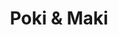 ---
layout: place
title: Poki & Maki
permalink: /california/upland/poki-maki.html
stateAbbr: CA
stateName: California
cityName: Upland
seo:
  type: restaurant
  links: null
place_id: ChIJr2k3Lu0xw4ARBn2cpKQbUgY
photos:
  - name: >-
      places/ChIJr2k3Lu0xw4ARBn2cpKQbUgY/photos/AeeoHcKDHHfEPu1BLOeSbG4b6MXtjedM2gE2sn0gx6hi9T2PxITElVr56cAU3lZC4EHN2ySoMtOHQ-KehQp1o4Kt42Buwu3g-SZOA1CBL-kogDgMbpAvR-sQVYDmOCNYS4CZE2okRvyKpfa2lYNrSXnwJ9T7ZwZX26IcuVmE_1jbcKjizqgKISs4NkIBdq--KbTORw4rav-K8wsNToFS9lksxIz-Vdqzyj4Q42SIqS_yaMCFYg5BAgsLTfP5eDc3HK41Jm7poK5aKO5Bs3HpTRdt8tjWrTYbS47eHthn8lKefZbEgw
    widthPx: 3024
    heightPx: 4032
    authorAttributions:
      - displayName: Poki & Maki
        uri: https://maps.google.com/maps/contrib/112193713666091222943
        photoUri: >-
          https://lh3.googleusercontent.com/a-/ALV-UjWqhhssZIBtB2P9yjAjVndsxdrYbrSgePwv7RhcHPvMUFN2lMI=s100-p-k-no-mo
    flagContentUri: >-
      https://www.google.com/local/imagery/report/?cb_client=maps_api_places.places_api&image_key=!1e10!2sAF1QipPpmwpj6sBNJpsu1KUYbc6L5E-UwxnD71IwCiP3&hl=en-US
    googleMapsUri: >-
      https://www.google.com/maps/place//data=!3m4!1e2!3m2!1sAF1QipPpmwpj6sBNJpsu1KUYbc6L5E-UwxnD71IwCiP3!2e10!4m2!3m1!1s0x80c331ed2e3769af:0x6521ba4a49c7d06
  - name: >-
      places/ChIJr2k3Lu0xw4ARBn2cpKQbUgY/photos/AeeoHcISuu0E_MabXs8ZwUHDeQPU9D1d4rmSYH7ar9pnNDtk-EbXGbedT0dFVO4IjPDTxmoFQQUdhT1Z2PRf5quWNTkh1a3yrc6aj54mpueIv08PIvLSq6V0YrYP4cebOtQ3ysmvKt48ExMHvp7aPTLKYnveaiXp_jirWuZqTroYHrth-59PxkiqueWLp8GaIeab_Wmck2cBB-h1W_jcTBZfDBtUFV-tn1iCZEaLCurKrKQgPfHcmnQrcUQsH_chDTIlT9fiSUvB4e-Fg3f79EoUunIKBXUOb2Ymycc7CGrIgQGH9g
    widthPx: 1024
    heightPx: 683
    authorAttributions:
      - displayName: Poki & Maki
        uri: https://maps.google.com/maps/contrib/112193713666091222943
        photoUri: >-
          https://lh3.googleusercontent.com/a-/ALV-UjWqhhssZIBtB2P9yjAjVndsxdrYbrSgePwv7RhcHPvMUFN2lMI=s100-p-k-no-mo
    flagContentUri: >-
      https://www.google.com/local/imagery/report/?cb_client=maps_api_places.places_api&image_key=!1e10!2sAF1QipOq2p4GDDAW28Xlew93_4sz6i70IqgWos2gzNw8&hl=en-US
    googleMapsUri: >-
      https://www.google.com/maps/place//data=!3m4!1e2!3m2!1sAF1QipOq2p4GDDAW28Xlew93_4sz6i70IqgWos2gzNw8!2e10!4m2!3m1!1s0x80c331ed2e3769af:0x6521ba4a49c7d06
  - name: >-
      places/ChIJr2k3Lu0xw4ARBn2cpKQbUgY/photos/AeeoHcJ-WKpWHborSntpnkdkdtYBXcAdt7-yEoAiyRQM11a1YLjcgl_OYLJXV10ZYO-oCSCnHrvZXjTh027T_Ogq4fMpq-q0BQ1lSM7psxNgjpT_jrnzB56lcfNObJSnGnu0--lTc5J1vYaZ0J6zsyKfPntjYEB1ZQexOuGFQhBM3bK_BCOuPelUQm0Nki3dKlSBNFXM5iSqqsVvQ2nBR7ppwOvJOrCdaBiyEDpP6Ny6Jh43HDRVV-v8fz7gIY7HdGwaJEFHO_pwHdcAX5jYsihOhJAULR52hP4-n9_3QLsszq5j1g
    widthPx: 3024
    heightPx: 4032
    authorAttributions:
      - displayName: Poki & Maki
        uri: https://maps.google.com/maps/contrib/112193713666091222943
        photoUri: >-
          https://lh3.googleusercontent.com/a-/ALV-UjWqhhssZIBtB2P9yjAjVndsxdrYbrSgePwv7RhcHPvMUFN2lMI=s100-p-k-no-mo
    flagContentUri: >-
      https://www.google.com/local/imagery/report/?cb_client=maps_api_places.places_api&image_key=!1e10!2sAF1QipPAWZKLgh8B30oFDhKslsz6RJJ9uyv4mdBBhkQt&hl=en-US
    googleMapsUri: >-
      https://www.google.com/maps/place//data=!3m4!1e2!3m2!1sAF1QipPAWZKLgh8B30oFDhKslsz6RJJ9uyv4mdBBhkQt!2e10!4m2!3m1!1s0x80c331ed2e3769af:0x6521ba4a49c7d06
  - name: >-
      places/ChIJr2k3Lu0xw4ARBn2cpKQbUgY/photos/AeeoHcKRZcPZ90x0-ld3wpXeBdSvpF_Cs9d-3DirwuuiODmp7CXVDDJPiOxOPtFUGr_rVKVtBpCbzs7dp2C8opof5qFuDvNhzuOwMUKMf9OH0yWFoV128vIpdr-zBXqmlnjSg0aO8Zun0rj7ma38nD-VUMiIfmhouqyqU_OHbGZMZFRHHAqBrnr4WnbTOLuJiDbpTj7t5t3O14byY0rBv50MSmMoo4ZESY3XTZFgf-IxGf5IiJn6tLhUMQpDoCtjnJfUyFeb2RIIlwIOUcuzryQBBpuIGTfqozFB2oRt7_qr35KiNzkFiZLHeH7tpBRecyjn8zmOCN8IlC6zeuZUNqoHa2r2prhrPJ5t_jjJaOgN_sPC9nKIJRg7OJ78IsmIMQmzWGljHz7u0InrySEU3rJSI9QBBrOIRzBhvAylJSz6DO9msw
    widthPx: 4080
    heightPx: 3072
    authorAttributions:
      - displayName: Erich Kielburger
        uri: https://maps.google.com/maps/contrib/117440445577662736581
        photoUri: >-
          https://lh3.googleusercontent.com/a-/ALV-UjUuVXgg6_5jAkocK1_iNRxHheg2iKCeLVDLiMcB_pBbvU38ZAc=s100-p-k-no-mo
    flagContentUri: >-
      https://www.google.com/local/imagery/report/?cb_client=maps_api_places.places_api&image_key=!1e10!2sCIHM0ogKEICAgICj0s3hRw&hl=en-US
    googleMapsUri: >-
      https://www.google.com/maps/place//data=!3m4!1e2!3m2!1sCIHM0ogKEICAgICj0s3hRw!2e10!4m2!3m1!1s0x80c331ed2e3769af:0x6521ba4a49c7d06
  - name: >-
      places/ChIJr2k3Lu0xw4ARBn2cpKQbUgY/photos/AeeoHcK9r4OYgKFekCgqnjIDiKETcW1ckwpkKXX9pWsk9ApldS-4JYRQXlolmFOXLrNBFEhDqcWvgYM8LvT7Sc_BHjvtu3JV6sc_AzIxRnI-VEpf3QUa_7Z_dHMxUpP5j7OX0sm_eKFTuhtNC7O_CfjO0m4Qs4BYCm68DXC7kaj2syvcAjPDHsgPqE6aePEllKBpn5acMZskhM-NaC-BLmqlAKhdsWzHF8aUkYh-l8ceblVG9sJoP4YvbilZMUJM489PasnyBYxP50jbvtLRs2xgoTdjY025ioVv9FORfYTIp5yLFXeBReaZzlfIq0ONKcolGAuhITIYm2IsngXnogonbOCxDaYV-xPYkopEatkrfst6wuza4IDK-qatCUW9WBvQkKzOZyTDQ-GiCk98qNvgqSnm6FTNaEpx18iHoenkK_oTRw
    widthPx: 3024
    heightPx: 4032
    authorAttributions:
      - displayName: Arielle Salse
        uri: https://maps.google.com/maps/contrib/115018575229724857543
        photoUri: >-
          https://lh3.googleusercontent.com/a-/ALV-UjUtOGS0CWvisob0lLIild4dmk5PEPiXpdK_KD2Ty1L11tCCvKo=s100-p-k-no-mo
    flagContentUri: >-
      https://www.google.com/local/imagery/report/?cb_client=maps_api_places.places_api&image_key=!1e10!2sCIHM0ogKEICAgIDhy8X0fg&hl=en-US
    googleMapsUri: >-
      https://www.google.com/maps/place//data=!3m4!1e2!3m2!1sCIHM0ogKEICAgIDhy8X0fg!2e10!4m2!3m1!1s0x80c331ed2e3769af:0x6521ba4a49c7d06
  - name: >-
      places/ChIJr2k3Lu0xw4ARBn2cpKQbUgY/photos/AeeoHcKwr4tcKZrUej0DqH_DxzNFGMTFVUngn8TeEVsRmFSdkRfEACesQh_2_zgFHoFkrgihmjuFU6lG8yI27PrWhrhjvrKLW-1SAiKtWc-6NhF6ciytDH0WT23_J0Vr3SqrHLqtlkGg1hNyjWzMH8mHpQu0M7lDeCqWb1YTFYujyZkqDJmzm4OSwycwhd5jwTAFxP_pipH3FlzyjpfF7QHFSUoTwkY7NxhP3OoVus2EWtB3bOQG3S7s_kR4JrRVory-pRy6lfWUJWQIZqGgj-N1sOu0BsOKflvsDXVYVxzXM--Z5NfW_cak4oODiOc7Rf-42Sa2hDImYFqhD2dHk77PLRYLn3p9j1oUyF4R42Vnygs3xRv_urkX5ar4ysRob-JyYLD_7MdSQGyxcfz26T-DgifrkUOn_SHa9AU9-y28yye2XV0
    widthPx: 4032
    heightPx: 3024
    authorAttributions:
      - displayName: Arielle Salse
        uri: https://maps.google.com/maps/contrib/115018575229724857543
        photoUri: >-
          https://lh3.googleusercontent.com/a-/ALV-UjUtOGS0CWvisob0lLIild4dmk5PEPiXpdK_KD2Ty1L11tCCvKo=s100-p-k-no-mo
    flagContentUri: >-
      https://www.google.com/local/imagery/report/?cb_client=maps_api_places.places_api&image_key=!1e10!2sCIHM0ogKEICAgIDhy8X0_gE&hl=en-US
    googleMapsUri: >-
      https://www.google.com/maps/place//data=!3m4!1e2!3m2!1sCIHM0ogKEICAgIDhy8X0_gE!2e10!4m2!3m1!1s0x80c331ed2e3769af:0x6521ba4a49c7d06
  - name: >-
      places/ChIJr2k3Lu0xw4ARBn2cpKQbUgY/photos/AeeoHcJQcSXLgCc8dkY-hJXlDL-WloKS8j-s91fleRUtNtt963gBpz9jgYWbOHqGXKXb1BGmSw4arJgYxVofOW791L-Yt5n8ZOUZhqCFxdl236FgHxRMG8BRef35fdMjFFOY2GmxPUrbQ9tYf7ndp9twWzUNen3bpYIz4xVucntYk2EhqOeaFAYP6VSdBne7V2ccwh-Kg-hx4tqbsTyIMPsg7E3LgTKZ4ED0yu0JHHF9wcB1uM_W2iT70t5FFkB1-I55SE5OH9KZ35744C_7RXiDWzhz3y1LK2CWNJzrIsPc2q9fInxWomEU1YgB3KH5T4ApALnzysXlppVqbsZrHZuNWxGha59FwGX2bPw22wEbOejXNRIQajxDBA3mg2ZiCW65_Qb-fiZyJUeF5b-6SWb5eD05Bvctmiu_hx-uiGwpoWf1gg
    widthPx: 4032
    heightPx: 3024
    authorAttributions:
      - displayName: Arielle Salse
        uri: https://maps.google.com/maps/contrib/115018575229724857543
        photoUri: >-
          https://lh3.googleusercontent.com/a-/ALV-UjUtOGS0CWvisob0lLIild4dmk5PEPiXpdK_KD2Ty1L11tCCvKo=s100-p-k-no-mo
    flagContentUri: >-
      https://www.google.com/local/imagery/report/?cb_client=maps_api_places.places_api&image_key=!1e10!2sCIHM0ogKEICAgIDhy8X0AQ&hl=en-US
    googleMapsUri: >-
      https://www.google.com/maps/place//data=!3m4!1e2!3m2!1sCIHM0ogKEICAgIDhy8X0AQ!2e10!4m2!3m1!1s0x80c331ed2e3769af:0x6521ba4a49c7d06
  - name: >-
      places/ChIJr2k3Lu0xw4ARBn2cpKQbUgY/photos/AeeoHcJnhxufm0gA7NW755rtpdaXAq-nbuLdvBcCIgibeJoD9-w8oRmIUtuqN1OP3mXnGQBmXawi0rOOz0kpvXX9LsdQfLhqBAlBL8PAby2kcM3UEkXB5XPGM5jlttPjCfj5Vi4CravdXCPoDmZnv_4esFF0F9mWDj5WP1mei7KYtmU_vL3jPJN8fQMOMog_J8JZKsinHeNPDAlvPn5HQDn7s2VvDwu46Mt43v4JkWG7oshxukqxTSE7YXSWsRC3E430zrbtnHjH8Ob4mGKmCUCWTlc0wBFgAvn8nj3pDhttMtzqpA
    widthPx: 3024
    heightPx: 3024
    authorAttributions:
      - displayName: Poki & Maki
        uri: https://maps.google.com/maps/contrib/112193713666091222943
        photoUri: >-
          https://lh3.googleusercontent.com/a-/ALV-UjWqhhssZIBtB2P9yjAjVndsxdrYbrSgePwv7RhcHPvMUFN2lMI=s100-p-k-no-mo
    flagContentUri: >-
      https://www.google.com/local/imagery/report/?cb_client=maps_api_places.places_api&image_key=!1e10!2sAF1QipNoHKrSsTs84XTxueb4BHKsMHHSZrncmWrXqqjL&hl=en-US
    googleMapsUri: >-
      https://www.google.com/maps/place//data=!3m4!1e2!3m2!1sAF1QipNoHKrSsTs84XTxueb4BHKsMHHSZrncmWrXqqjL!2e10!4m2!3m1!1s0x80c331ed2e3769af:0x6521ba4a49c7d06
  - name: >-
      places/ChIJr2k3Lu0xw4ARBn2cpKQbUgY/photos/AeeoHcKsHEpYoXQKcJZK-H_76lhWBiMbO2P6n7BSTM4vt0nYjHLMNtcPB1UBpgLCgOrJdXpt8Zk941Lb85NqkJORP_rw40QIEmZjWMu3nBU__ERk_Oa43deZdRJhNlVeGPH7p1VefJ_MKtQ-kOOW3JwPozj7IQHGd74tkSkRct-h6UoZkr-D645Yo22s9MjWPEQjCnDaojRYXvsNBfwfinaRKI7jhms0dbUJeifsB1f_uWnJmnO0bdx5bJHFqFGGZPqJy52VgNJWLGfq6g22bAyUDIlj7RdFMMeH-YiWewzFtOo5HilMJs3VCGLgmE5R0IOaQwn3XhGt4nnok7BCOSwMwsNRU_Ps23x3kHUOYJh-Py4bQli1kNsBvbuJGfyHlxBL1on_LkbWK-PNz2a4MFJhD2CfCo_6OhtMReP-Jaqks8qqlTA
    widthPx: 3024
    heightPx: 4032
    authorAttributions:
      - displayName: Sophia Hernandez
        uri: https://maps.google.com/maps/contrib/102929171868904457089
        photoUri: >-
          https://lh3.googleusercontent.com/a-/ALV-UjU85NjjdaWG3tQisX4U7oypPfTtTN22DMJuxNVv8zoIm6_YeFRF=s100-p-k-no-mo
    flagContentUri: >-
      https://www.google.com/local/imagery/report/?cb_client=maps_api_places.places_api&image_key=!1e10!2sCIHM0ogKEICAgICm7LmYwgE&hl=en-US
    googleMapsUri: >-
      https://www.google.com/maps/place//data=!3m4!1e2!3m2!1sCIHM0ogKEICAgICm7LmYwgE!2e10!4m2!3m1!1s0x80c331ed2e3769af:0x6521ba4a49c7d06
  - name: >-
      places/ChIJr2k3Lu0xw4ARBn2cpKQbUgY/photos/AeeoHcJ9UVaETGrhDHDF9gVT6ZbQawnUsgM0Ggeu2LstfOiBrvX-3tc3U4lYrgbzd7ynXEOU69y22X8GsVwMiW04T0sWDID-G061gs9Gyr6BsSsD-i6AoWVFx6OO2ZYnHJLYPVk5bKLTUMLj1TqD0-A5blKmTht4kaC7jgaBY5ewQP19cE4YjGxM9a8Y5NnPja0AL_U5RKidDBcB6Jp6PHBFpMPawqwgRbu8Tiku_H7MElIPcEyFCqKM8o1ZXUUg03Uar5oywv5uSz8PQ0Au6TbHPl8im00JxoTjtSIqNcluVxPPkc132maXoVl96LvmRJax9PylphO86JJKTdEU3zQ7Tr7HpwEdm7_t9ZvBPnkVVRIcT111s-tjinxARHIoigz9B-_8SEy4WAcLSEH7brkKdLH8x_ABTDfXV0i16o6DCs7b-o_q
    widthPx: 3024
    heightPx: 4032
    authorAttributions:
      - displayName: Eric Fregoso
        uri: https://maps.google.com/maps/contrib/115981679603361115232
        photoUri: >-
          https://lh3.googleusercontent.com/a/ACg8ocKhIy1DLaZwKHev5TwB8DyI91oNfnvXORY6uZLTG0aF4I0UQQ=s100-p-k-no-mo
    flagContentUri: >-
      https://www.google.com/local/imagery/report/?cb_client=maps_api_places.places_api&image_key=!1e10!2sCIHM0ogKEICAgIDqoLK4iAE&hl=en-US
    googleMapsUri: >-
      https://www.google.com/maps/place//data=!3m4!1e2!3m2!1sCIHM0ogKEICAgIDqoLK4iAE!2e10!4m2!3m1!1s0x80c331ed2e3769af:0x6521ba4a49c7d06
address: 110 S Mountain Ave Unit# D, Upland, CA 91786, USA
street: 110 S Mountain Ave Unit# D
city: Upland
state: CA
zip: '91786'
country: USA
neighborhood: null
latitude: '34.094128'
longitude: '-117.669669'
accessibility_options:
  wheelchairAccessibleParking: true
  wheelchairAccessibleEntrance: true
  wheelchairAccessibleRestroom: true
  wheelchairAccessibleSeating: true
business_status: OPERATIONAL
name: Poki & Maki
google_maps_links:
  directionsUri: >-
    https://www.google.com/maps/dir//''/data=!4m7!4m6!1m1!4e2!1m2!1m1!1s0x80c331ed2e3769af:0x6521ba4a49c7d06!3e0
  placeUri: https://maps.google.com/?cid=455456906268146950
  writeAReviewUri: >-
    https://www.google.com/maps/place//data=!4m3!3m2!1s0x80c331ed2e3769af:0x6521ba4a49c7d06!12e1
  reviewsUri: >-
    https://www.google.com/maps/place//data=!4m4!3m3!1s0x80c331ed2e3769af:0x6521ba4a49c7d06!9m1!1b1
  photosUri: >-
    https://www.google.com/maps/place//data=!4m3!3m2!1s0x80c331ed2e3769af:0x6521ba4a49c7d06!10e5
primary_type: American Restaurant
opening_hours:
  regular: null
  current: null
secondary_opening_hours:
  regular:
    weekdayDescriptions: null
    type: null
  current:
    weekdayDescriptions: null
    type: null
phone: null
price_level: null
price_range: null
rating: null
rating_count: 0
website: null
description: >-
  Discover Poki & Maki in Upland, CA$$$Poki & Maki in Upland, CA, stands out as
  a casual dining spot specializing in fresh, customizable poke bowls and sushi
  rolls that cater to a variety of tastes. This welcoming restaurant offers
  signature entrees made with high-quality ingredients, making it an ideal
  choice for those seeking vibrant Japanese-inspired flavors in a relaxed
  atmosphere. With thoughtful accessibility features like wheelchair-friendly
  entrances and seating, it ensures everyone can enjoy a comfortable meal.
  Whether you're exploring top-rated sushi options nearby or looking for quick
  Japanese places to satisfy your cravings, Poki & Maki delivers a satisfying
  experience that highlights creative combinations and fresh preparations. Its
  approachable vibe makes it a go-to for anyone in the area hunting for
  authentic yet personalized sushi dishes.
generative_summary: >-
  Discover Poki & Maki in Upland, CA$$$Poki & Maki in Upland, CA, stands out as
  a casual dining spot specializing in fresh, customizable poke bowls and sushi
  rolls that cater to a variety of tastes. This welcoming restaurant offers
  signature entrees made with high-quality ingredients, making it an ideal
  choice for those seeking vibrant Japanese-inspired flavors in a relaxed
  atmosphere. With thoughtful accessibility features like wheelchair-friendly
  entrances and seating, it ensures everyone can enjoy a comfortable meal.
  Whether you're exploring top-rated sushi options nearby or looking for quick
  Japanese places to satisfy your cravings, Poki & Maki delivers a satisfying
  experience that highlights creative combinations and fresh preparations. Its
  approachable vibe makes it a go-to for anyone in the area hunting for
  authentic yet personalized sushi dishes.
generative_disclosure: Summarized by AI using the Grok-3-Mini model.
reviews: null
review_summary: >-
  Insights from Visitor Feedback$$$While specific reviews for this spot aren't
  readily available, general feedback on similar sushi restaurants suggests that
  folks often rave about the fresh ingredients and customizable options that
  keep things exciting and delicious. Visitors typically appreciate the casual
  setup, noting how it makes for a laid-back spot to grab a quick bite without
  any fuss. Many highlight the variety of sushi rolls and poke bowls as standout
  features that offer great value and flavor, encouraging repeat visits for
  those searching nearby. Overall, it seems like this place hits the mark for
  anyone craving top-notch sushi experiences, with a positive nod to its
  welcoming environment that keeps the energy light and enjoyable. If you're on
  the hunt for sushi close to you, it's worth checking out for a reliably tasty
  meal that leaves a good impression.
review_disclosure: Summarized by AI using the Grok-3-Mini model.
parking_options: null
payment_options: null
allow_dogs: null
curbside_pickup: null
delivery: null
dine_in: null
good_for_children: null
good_for_groups: null
good_for_sports: null
live_music: null
menu_for_children: null
outdoor_seating: null
reservable: null
restroom: null
serves_beer: null
serves_breakfast: null
serves_brunch: null
serves_cocktails: null
serves_coffee: null
serves_dinner: null
serves_dessert: null
serves_lunch: null
serves_vegetarian_food: null
serves_wine: null
takeout: null
update_category: pro
places_description: null

---